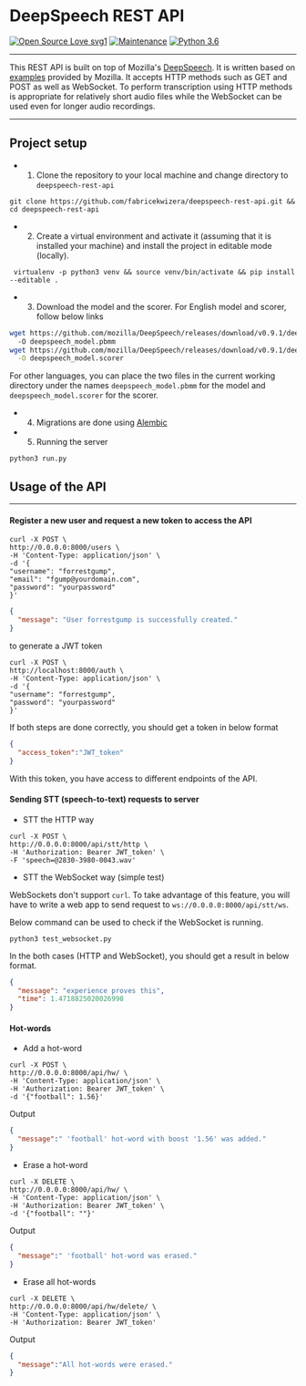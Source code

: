 # DeepSpeech REST API

[![Open Source Love svg1](https://badges.frapsoft.com/os/v1/open-source.svg?v=103)](https://github.com/ellerbrock/open-source-badges/)
[![Maintenance](https://img.shields.io/badge/Maintained%3F-yes-green.svg)](https://GitHub.com/Naereen/StrapDown.js/graphs/commit-activity)
[![Python 3.6](https://upload.wikimedia.org/wikipedia/commons/a/a5/Blue_Python_3.8_Shield_Badge.svg)](https://www.python.org/downloads/release/python-380/)

---

This REST API is built on top of Mozilla's [DeepSpeech](https://github.com/mozilla/DeepSpeech). It is written based on
[examples](https://github.com/mozilla/DeepSpeech-examples) provided by Mozilla. It accepts HTTP methods such as GET and POST as well as WebSocket. To perform transcription using HTTP methods is
appropriate for relatively short audio files while the WebSocket can be used even for longer audio recordings.


----

## Project setup

- 1. Clone the repository to your local machine and change directory to `deepspeech-rest-api`

```shell
git clone https://github.com/fabricekwizera/deepspeech-rest-api.git && cd deepspeech-rest-api 
```

- 2. Create a virtual environment and activate it (assuming that it is installed your machine)
and install the project in editable mode (locally).

```shell
 virtualenv -p python3 venv && source venv/bin/activate && pip install --editable .
```

- 3. Download the model and the scorer. For English model and scorer, follow below links

```bash
wget https://github.com/mozilla/DeepSpeech/releases/download/v0.9.1/deepspeech-0.9.1-models.pbmm \ 
  -O deepspeech_model.pbmm
wget https://github.com/mozilla/DeepSpeech/releases/download/v0.9.1/deepspeech-0.9.1-models.scorer \
  -O deepspeech_model.scorer
```

For other languages, you can place the two files in the current working directory under the names `deepspeech_model.pbmm` for the
model and `deepspeech_model.scorer` for the scorer.

- 4. Migrations are done using [Alembic](https://alembic.sqlalchemy.org/en/latest/tutorial.html#the-migration-environment)

- 5. Running the server 
```shell
python3 run.py
```
## Usage of the API

----

#### Register a new user and request a new token to access the API

```shell
curl -X POST \
http://0.0.0.0:8000/users \
-H 'Content-Type: application/json' \
-d '{
"username": "forrestgump", 
"email": "fgump@yourdomain.com", 
"password": "yourpassword"
}'
```

```json
{
  "message": "User forrestgump is successfully created."
}
```

to generate a JWT token  

```shell
curl -X POST \
http://localhost:8000/auth \
-H 'Content-Type: application/json' \
-d '{
"username": "forrestgump", 
"password": "yourpassword"
}'
```

If both steps are done correctly, you should get a token in below format

```json
{
  "access_token":"JWT_token"
}
```

With this token, you have access to different endpoints of the API.

#### Sending STT (speech-to-text) requests to server

- STT the HTTP way
```shell
curl -X POST \
http://0.0.0.0:8000/api/stt/http \
-H 'Authorization: Bearer JWT_token' \
-F 'speech=@2830-3980-0043.wav'
```

- STT the WebSocket way (simple test)

WebSockets don't support `curl`. To take advantage of this feature, you will have to write a web app to send request to `ws://0.0.0.0:8000/api/stt/ws`. 

 
Below command can be used to check if the WebSocket is running.
```shell
python3 test_websocket.py
```
In the both cases (HTTP and WebSocket), you should get a result in below format.

```json
{
  "message": "experience proves this", 
  "time": 1.4718825020026998
}
```

#### Hot-words

- Add a hot-word

```shell
curl -X POST \
http://0.0.0.0:8000/api/hw/ \
-H 'Content-Type: application/json' \
-H 'Authorization: Bearer JWT_token' \
-d '{"football": 1.56}'
```

Output

```json
{
  "message":" 'football' hot-word with boost '1.56' was added."
}
```

- Erase a hot-word

```shell
curl -X DELETE \
http://0.0.0.0:8000/api/hw/ \
-H 'Content-Type: application/json' \
-H 'Authorization: Bearer JWT_token' \
-d '{"football": ""}'
```

Output

```json
{
  "message":" 'football' hot-word was erased."
}
```

- Erase all hot-words

```shell
curl -X DELETE \
http://0.0.0.0:8000/api/hw/delete/ \
-H 'Content-Type: application/json' \
-H 'Authorization: Bearer JWT_token' 
```

Output

```json
{
  "message":"All hot-words were erased."
}
```